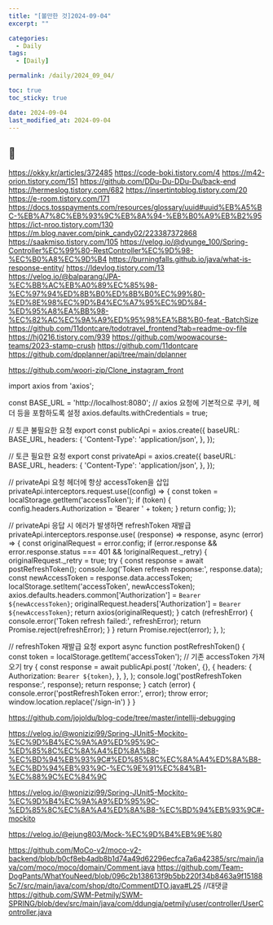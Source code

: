 ```yaml
---
title: "[볼만한 것]2024-09-04"
excerpt: ""

categories:
  - Daily
tags:
  - [Daily]

permalink: /daily/2024_09_04/

toc: true
toc_sticky: true

date: 2024-09-04
last_modified_at: 2024-09-04
---
```


## 🦥
https://okky.kr/articles/372485
https://code-boki.tistory.com/4
https://m42-orion.tistory.com/151
https://github.com/DDu-Du-DDu-Du/back-end
https://hermeslog.tistory.com/682
https://insertintoblog.tistory.com/20
https://e-room.tistory.com/171
https://docs.tosspayments.com/resources/glossary/uuid#uuid%EB%A5%BC-%EB%A7%8C%EB%93%9C%EB%8A%94-%EB%B0%A9%EB%B2%95
https://ict-nroo.tistory.com/130
https://m.blog.naver.com/pink_candy02/223387372868
https://saakmiso.tistory.com/105
https://velog.io/@dyunge_100/Spring-Controller%EC%99%80-RestController%EC%9D%98-%EC%B0%A8%EC%9D%B4  https://burningfalls.github.io/java/what-is-response-entity/
https://ldevlog.tistory.com/13
https://velog.io/@balparang/JPA-%EC%BB%AC%EB%A0%89%EC%85%98-%EC%97%94%ED%8B%B0%ED%8B%B0%EC%99%80-%ED%8E%98%EC%9D%B4%EC%A7%95%EC%9D%84-%ED%95%A8%EA%BB%98-%EC%82%AC%EC%9A%A9%ED%95%98%EA%B8%B0-feat.-BatchSize
https://github.com/11dontcare/todotravel_frontend?tab=readme-ov-file
https://hj0216.tistory.com/939
https://github.com/woowacourse-teams/2023-stamp-crush
https://github.com/11dontcare
https://github.com/dpplanner/api/tree/main/dplanner


https://github.com/woori-zip/Clone_instagram_front

import axios from 'axios';

const BASE_URL = 'http://localhost:8080';
// axios 요청에 기본적으로 쿠키, 헤더 등을 포함하도록 설정
axios.defaults.withCredentials = true;

// 토큰 불필요한 요청
export const publicApi = axios.create({
  baseURL: BASE_URL,
  headers: {
    'Content-Type': 'application/json',
  },
});

// 토큰 필요한 요청
export const privateApi = axios.create({
  baseURL: BASE_URL,
  headers: {
    'Content-Type': 'application/json',
  },
});

// privateApi 요청 헤더에 항상 accessToken을 삽입
privateApi.interceptors.request.use((config) => {
  const token = localStorage.getItem('accessToken');
  if (token) {
    config.headers.Authorization = 'Bearer ' + token;
  }
  return config;
});

// privateApi 응답 시 에러가 발생하면 refreshToken 재발급
privateApi.interceptors.response.use(
  (response) => response,
  async (error) => {
    const originalRequest = error.config;
    if (error.response && error.response.status === 401 && !originalRequest._retry) {
      originalRequest._retry = true;
      try {
        const response = await postRefreshToken();
        console.log('Token refresh response:', response.data);
        const newAccessToken = response.data.accessToken;
        localStorage.setItem('accessToken', newAccessToken);
        axios.defaults.headers.common['Authorization'] = `Bearer ${newAccessToken}`;
        originalRequest.headers['Authorization'] = `Bearer ${newAccessToken}`;
        return axios(originalRequest);
      } catch (refreshError) {
        console.error('Token refresh failed:', refreshError);
        return Promise.reject(refreshError);
      }
    }
    return Promise.reject(error);
  },
);

// refreshToken 재발급 요청
export async function postRefreshToken() {
  const token = localStorage.getItem('accessToken'); // 기존 accessToken 가져오기
  try {
    const response = await publicApi.post(
      '/token',
      {},
      {
        headers: {
          Authorization: `Bearer ${token}`,
        },
      },
    );
    console.log('postRefreshToken response:', response);
    return response;
  } catch (error) {
    console.error('postRefreshToken error:', error);
    throw error;
    window.location.replace('/sign-in')
  }
}


https://github.com/jojoldu/blog-code/tree/master/intellij-debugging

https://velog.io/@wonizizi99/Spring-JUnit5-Mockito-%EC%9D%B4%EC%9A%A9%ED%95%9C-%ED%85%8C%EC%8A%A4%ED%8A%B8-%EC%BD%94%EB%93%9C#%ED%85%8C%EC%8A%A4%ED%8A%B8-%EC%BD%94%EB%93%9C-%EC%9E%91%EC%84%B1-%EC%88%9C%EC%84%9C

https://velog.io/@wonizizi99/Spring-JUnit5-Mockito-%EC%9D%B4%EC%9A%A9%ED%95%9C-%ED%85%8C%EC%8A%A4%ED%8A%B8-%EC%BD%94%EB%93%9C#-mockito

https://velog.io/@ejung803/Mock-%EC%9D%B4%EB%9E%80

https://github.com/MoCo-v2/moco-v2-backend/blob/b0cf8eb4adb8b1d74a49d62296ecfca7a6a42385/src/main/java/com/moco/moco/domain/Comment.java 
https://github.com/Team-DogPants/WhatYouNeed/blob/096c2b138613f9b5bb220f34b8463a9f151885c7/src/main/java/com/shop/dto/CommentDTO.java#L25
//대댓글
https://github.com/SWM-Petmily/SWM-SPRING/blob/dev/src/main/java/com/ddungja/petmily/user/controller/UserController.java